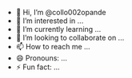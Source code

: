 - 👋 Hi, I’m @collo002opande
- 👀 I’m interested in ...
- 🌱 I’m currently learning ...
- 💞️ I’m looking to collaborate on ...
- 📫 How to reach me ...
- 😄 Pronouns: ...
- ⚡ Fun fact: ...

<!---
collo002opande/collo002opande is a ✨ special ✨ repository because its `README.md` (this file) appears on your GitHub profile.
You can click the Preview link to take a look at your changes.
--->
